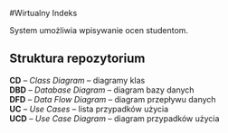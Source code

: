 #Wirtualny Indeks

System umożliwia wpisywanie ocen studentom.

Struktura repozytorium
----------------------

**CD** – *Class Diagram* – diagramy klas  
**DBD** – *Database Diagram* – diagram bazy danych  
**DFD** – *Data Flow Diagram* – diagram przepływu danych  
**UC** – *Use Cases* – lista przypadków użycia  
**UCD** – *Use Case Diagram* – diagram przypadków użycia  
